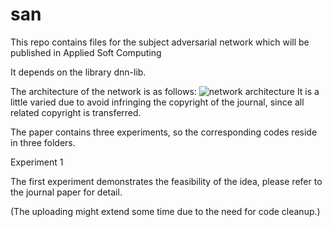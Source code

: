 # san
This repo contains files for the subject adversarial network which will be published in Applied Soft Computing

It depends on the library dnn-lib.

The architecture of the network is as follows:
<img href="arch.png" alt="network architecture">
It is a little varied due to avoid infringing the copyright of the journal, since all related copyright is transferred.

The paper contains three experiments, so the corresponding codes reside in three folders.

<p>Experiment 1</p>

The first experiment demonstrates the feasibility of the idea, please refer to the journal paper for detail.
 
(The uploading might extend some time due to the need for code cleanup.)
